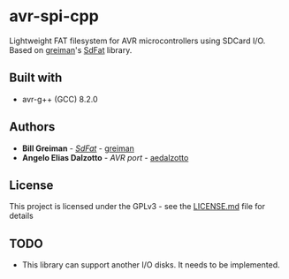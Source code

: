 # avr-spi-cpp

Lightweight FAT filesystem for AVR microcontrollers using SDCard I/O.
Based on [greiman](https://github.com/greiman)'s [SdFat](https://github.com/greiman/SdFat) library.

## Built with

* avr-g++ (GCC) 8.2.0

## Authors

* **Bill Greiman** - *[SdFat](https://github.com/greiman/SdFat)* - [greiman](https://github.com/greiman)
* **Angelo Elias Dalzotto** - *AVR port* - [aedalzotto](https://github.com/aedalzotto)

## License

This project is licensed under the GPLv3 - see the [LICENSE.md](LICENSE.md) file for details

## TODO

* This library can support another I/O disks. It needs to be implemented.
